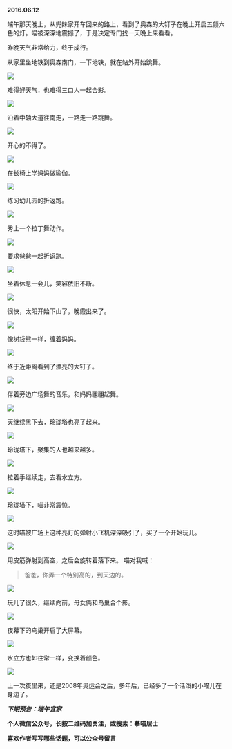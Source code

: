 
          
            
**2016.06.12**

端午那天晚上，从兜妹家开车回来的路上，看到了奥森的大钉子在晚上开启五颜六色的灯。喵被深深地震撼了，于是决定专门找一天晚上来看看。

昨晚天气非常给力，终于成行。

从家里坐地铁到奥森南门，一下地铁，就在站外开始跳舞。




![](img/51001-5d2311b11f737d79.jpg)




难得好天气，也难得三口人一起合影。




![](img/51001-8977f8ae19d8193f.jpg)




沿着中轴大道往南走，一路走一路跳舞。




![](img/51001-3b218bf40e0ac6f1.jpg)




开心的不得了。




![](img/51001-71f119ac5f779209.jpg)




在长椅上学妈妈做瑜伽。




![](img/51001-5786d03d8b9b63ab.jpg)




练习幼儿园的折返跑。




![](img/51001-e139e25e02cd03fa.jpg)




秀上一个拉丁舞动作。




![](img/51001-9d0d5532d2e551ef.jpg)




要求爸爸一起折返跑。




![](img/51001-d5fa866273872903.jpg)




坐着休息一会儿，笑容依旧不断。




![](img/51001-61308478b22e8c30.jpg)




很快，太阳开始下山了，晚霞出来了。




![](img/51001-4ad2ea321ccee10b.jpg)




像树袋熊一样，缠着妈妈。




![](img/51001-6ab7b5da6ab854e5.jpg)




终于近距离看到了漂亮的大钉子。




![](img/51001-c86fc07487b4dda8.jpg)




伴着旁边广场舞的音乐，和妈妈翩翩起舞。




![](img/51001-96f93a7444d6dbe8.jpg)




天继续黑下去，玲珑塔也亮了起来。




![](img/51001-2c6712195337550d.jpg)




玲珑塔下，聚集的人也越来越多。




![](img/51001-6664e954ce7cd26f.jpg)




拉着手继续走，去看水立方。




![](img/51001-9a925d3c83201b09.jpg)




玲珑塔下，喵非常震惊。




![](img/51001-fb3962b6f8ebefb6.jpg)




这时喵被广场上这种亮灯的弹射小飞机深深吸引了，买了一个开始玩儿。




![](img/51001-ff2fccc147b41893.jpg)




用皮筋弹射到高空，之后会旋转着落下来。
喵对我喊：
>爸爸，你弄一个特别高的，到天边的。





![](img/51001-f6dc1e7156d2ac2c.jpg)




玩儿了很久，继续向前，母女俩和鸟巢合个影。




![](img/51001-233378023ea573ce.jpg)




夜幕下的鸟巢开启了大屏幕。




![](img/51001-1607688ae794e2f3.jpg)




水立方也如往常一样，变换着颜色。




![](img/51001-3fd11d4cbbb8ab12.jpg)




上一次夜里来，还是2008年奥运会之后，多年后，已经多了一个活泼的小喵儿在身边了。


***下期预告：端午宜家***


**个人微信公众号，长按二维码加关注，或搜索：摹喵居士**

**喜欢作者写写哪些话题，可以公众号留言**




          
        